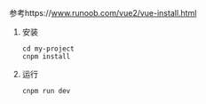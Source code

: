 参考https://www.runoob.com/vue2/vue-install.html

1. 安装

   ```
   cd my-project
   cnpm install
   ```

2. 运行

   ```
   cnpm run dev
   ```

